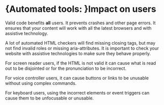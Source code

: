 # {Automated tools: }Impact on users

Valid code benefits **all** users. It prevents crashes and other page errors. It ensures that your content will work with all the latest browsers and with assistive technology. 

A lot of automated HTML checkers will find missing closing tags, but may not find invalid roles or missing aria-attributes. It is important to check your website with assistive technologies to make sure they behave properly.

For screen reader users, if the HTML is not valid it can cause what is read out to be disjointed or for the pronunciation to be incorrect.

For voice controller users, it can cause buttons or links to be unusable without using complex commands.

For keyboard users, using the incorrect elements or event triggers can cause them to be unfocusable or unusable.
